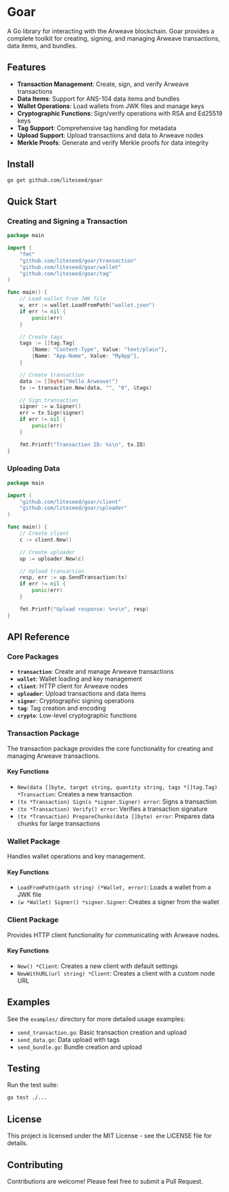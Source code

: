 # Goar

A Go library for interacting with the Arweave blockchain. Goar provides a complete toolkit for creating, signing, and managing Arweave transactions, data items, and bundles.

## Features

- **Transaction Management**: Create, sign, and verify Arweave transactions
- **Data Items**: Support for ANS-104 data items and bundles
- **Wallet Operations**: Load wallets from JWK files and manage keys
- **Cryptographic Functions**: Sign/verify operations with RSA and Ed25519 keys
- **Tag Support**: Comprehensive tag handling for metadata
- **Upload Support**: Upload transactions and data to Arweave nodes
- **Merkle Proofs**: Generate and verify Merkle proofs for data integrity

## Install

```bash
go get github.com/liteseed/goar
```

## Quick Start

### Creating and Signing a Transaction

```go
package main

import (
    "fmt"
    "github.com/liteseed/goar/transaction"
    "github.com/liteseed/goar/wallet"
    "github.com/liteseed/goar/tag"
)

func main() {
    // Load wallet from JWK file
    w, err := wallet.LoadFromPath("wallet.json")
    if err != nil {
        panic(err)
    }

    // Create tags
    tags := []tag.Tag{
        {Name: "Content-Type", Value: "text/plain"},
        {Name: "App-Name", Value: "MyApp"},
    }

    // Create transaction
    data := []byte("Hello Arweave!")
    tx := transaction.New(data, "", "0", &tags)

    // Sign transaction
    signer := w.Signer()
    err = tx.Sign(signer)
    if err != nil {
        panic(err)
    }

    fmt.Printf("Transaction ID: %s\n", tx.ID)
}
```

### Uploading Data

```go
package main

import (
    "github.com/liteseed/goar/client"
    "github.com/liteseed/goar/uploader"
)

func main() {
    // Create client
    c := client.New()

    // Create uploader
    up := uploader.New(c)

    // Upload transaction
    resp, err := up.SendTransaction(tx)
    if err != nil {
        panic(err)
    }

    fmt.Printf("Upload response: %+v\n", resp)
}
```

## API Reference

### Core Packages

- **`transaction`**: Create and manage Arweave transactions
- **`wallet`**: Wallet loading and key management
- **`client`**: HTTP client for Arweave nodes
- **`uploader`**: Upload transactions and data items
- **`signer`**: Cryptographic signing operations
- **`tag`**: Tag creation and encoding
- **`crypto`**: Low-level cryptographic functions

### Transaction Package

The transaction package provides the core functionality for creating and managing Arweave transactions.

#### Key Functions

- `New(data []byte, target string, quantity string, tags *[]tag.Tag) *Transaction`: Creates a new transaction
- `(tx *Transaction) Sign(s *signer.Signer) error`: Signs a transaction
- `(tx *Transaction) Verify() error`: Verifies a transaction signature
- `(tx *Transaction) PrepareChunks(data []byte) error`: Prepares data chunks for large transactions

### Wallet Package

Handles wallet operations and key management.

#### Key Functions

- `LoadFromPath(path string) (*Wallet, error)`: Loads a wallet from a JWK file
- `(w *Wallet) Signer() *signer.Signer`: Creates a signer from the wallet

### Client Package

Provides HTTP client functionality for communicating with Arweave nodes.

#### Key Functions

- `New() *Client`: Creates a new client with default settings
- `NewWithURL(url string) *Client`: Creates a client with a custom node URL

## Examples

See the `examples/` directory for more detailed usage examples:

- `send_transaction.go`: Basic transaction creation and upload
- `send_data.go`: Data upload with tags
- `send_bundle.go`: Bundle creation and upload

## Testing

Run the test suite:

```bash
go test ./...
```

## License

This project is licensed under the MIT License - see the LICENSE file for details.

## Contributing

Contributions are welcome! Please feel free to submit a Pull Request.

